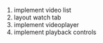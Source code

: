 1. implement video list
2. layout watch tab
3. implement videoplayer
4. implement playback controls
